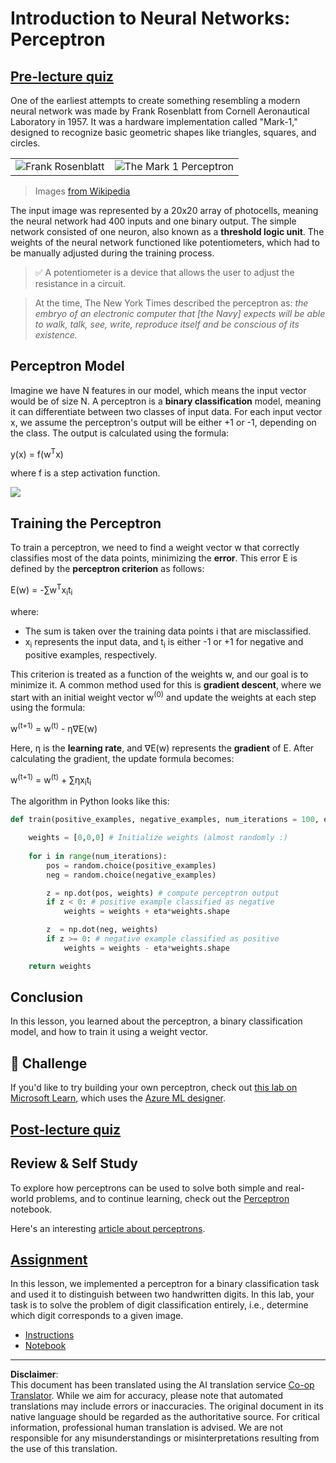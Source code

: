<!--
CO_OP_TRANSLATOR_METADATA:
{
  "original_hash": "0c37770bba4fff3c71dc00eb261ee61b",
  "translation_date": "2025-08-31T17:50:10+00:00",
  "source_file": "lessons/3-NeuralNetworks/03-Perceptron/README.md",
  "language_code": "en"
}
-->
# Introduction to Neural Networks: Perceptron

## [Pre-lecture quiz](https://red-field-0a6ddfd03.1.azurestaticapps.net/quiz/103)

One of the earliest attempts to create something resembling a modern neural network was made by Frank Rosenblatt from Cornell Aeronautical Laboratory in 1957. It was a hardware implementation called "Mark-1," designed to recognize basic geometric shapes like triangles, squares, and circles.

|      |      |
|--------------|-----------|
|<img src='images/Rosenblatt-wikipedia.jpg' alt='Frank Rosenblatt'/> | <img src='images/Mark_I_perceptron_wikipedia.jpg' alt='The Mark 1 Perceptron' />|

> Images [from Wikipedia](https://en.wikipedia.org/wiki/Perceptron)

The input image was represented by a 20x20 array of photocells, meaning the neural network had 400 inputs and one binary output. The simple network consisted of one neuron, also known as a **threshold logic unit**. The weights of the neural network functioned like potentiometers, which had to be manually adjusted during the training process.

> ✅ A potentiometer is a device that allows the user to adjust the resistance in a circuit.

> At the time, The New York Times described the perceptron as: *the embryo of an electronic computer that [the Navy] expects will be able to walk, talk, see, write, reproduce itself and be conscious of its existence.*

## Perceptron Model

Imagine we have N features in our model, which means the input vector would be of size N. A perceptron is a **binary classification** model, meaning it can differentiate between two classes of input data. For each input vector x, we assume the perceptron's output will be either +1 or -1, depending on the class. The output is calculated using the formula:

y(x) = f(w<sup>T</sup>x)

where f is a step activation function.

<!-- img src="http://www.sciweavers.org/tex2img.php?eq=f%28x%29%20%3D%20%5Cbegin%7Bcases%7D%0A%20%20%20%20%20%20%20%20%20%2B1%20%26%20x%20%5Cgeq%200%20%5C%5C%0A%20%20%20%20%20%20%20%20%20-1%20%26%20x%20%3C%200%0A%20%20%20%20%20%20%20%5Cend%7Bcases%7D%20%5C%5C%0A&bc=White&fc=Black&im=jpg&fs=12&ff=arev&edit=0" align="center" border="0" alt="f(x) = \begin{cases} +1 & x \geq 0 \\ -1 & x < 0 \end{cases} \\" width="154" height="50" / -->
<img src="images/activation-func.png"/>

## Training the Perceptron

To train a perceptron, we need to find a weight vector w that correctly classifies most of the data points, minimizing the **error**. This error E is defined by the **perceptron criterion** as follows:

E(w) = -∑w<sup>T</sup>x<sub>i</sub>t<sub>i</sub>

where:

* The sum is taken over the training data points i that are misclassified.
* x<sub>i</sub> represents the input data, and t<sub>i</sub> is either -1 or +1 for negative and positive examples, respectively.

This criterion is treated as a function of the weights w, and our goal is to minimize it. A common method used for this is **gradient descent**, where we start with an initial weight vector w<sup>(0)</sup> and update the weights at each step using the formula:

w<sup>(t+1)</sup> = w<sup>(t)</sup> - η∇E(w)

Here, η is the **learning rate**, and ∇E(w) represents the **gradient** of E. After calculating the gradient, the update formula becomes:

w<sup>(t+1)</sup> = w<sup>(t)</sup> + ∑ηx<sub>i</sub>t<sub>i</sub>

The algorithm in Python looks like this:

```python
def train(positive_examples, negative_examples, num_iterations = 100, eta = 1):

    weights = [0,0,0] # Initialize weights (almost randomly :)
        
    for i in range(num_iterations):
        pos = random.choice(positive_examples)
        neg = random.choice(negative_examples)

        z = np.dot(pos, weights) # compute perceptron output
        if z < 0: # positive example classified as negative
            weights = weights + eta*weights.shape

        z  = np.dot(neg, weights)
        if z >= 0: # negative example classified as positive
            weights = weights - eta*weights.shape

    return weights
```

## Conclusion

In this lesson, you learned about the perceptron, a binary classification model, and how to train it using a weight vector.

## 🚀 Challenge

If you'd like to try building your own perceptron, check out [this lab on Microsoft Learn](https://docs.microsoft.com/en-us/azure/machine-learning/component-reference/two-class-averaged-perceptron?WT.mc_id=academic-77998-cacaste), which uses the [Azure ML designer](https://docs.microsoft.com/en-us/azure/machine-learning/concept-designer?WT.mc_id=academic-77998-cacaste).

## [Post-lecture quiz](https://red-field-0a6ddfd03.1.azurestaticapps.net/quiz/203)

## Review & Self Study

To explore how perceptrons can be used to solve both simple and real-world problems, and to continue learning, check out the [Perceptron](Perceptron.ipynb) notebook.

Here's an interesting [article about perceptrons](https://towardsdatascience.com/what-is-a-perceptron-basics-of-neural-networks-c4cfea20c590).

## [Assignment](lab/README.md)

In this lesson, we implemented a perceptron for a binary classification task and used it to distinguish between two handwritten digits. In this lab, your task is to solve the problem of digit classification entirely, i.e., determine which digit corresponds to a given image.

* [Instructions](lab/README.md)
* [Notebook](lab/PerceptronMultiClass.ipynb)

---

**Disclaimer**:  
This document has been translated using the AI translation service [Co-op Translator](https://github.com/Azure/co-op-translator). While we aim for accuracy, please note that automated translations may include errors or inaccuracies. The original document in its native language should be regarded as the authoritative source. For critical information, professional human translation is advised. We are not responsible for any misunderstandings or misinterpretations resulting from the use of this translation.